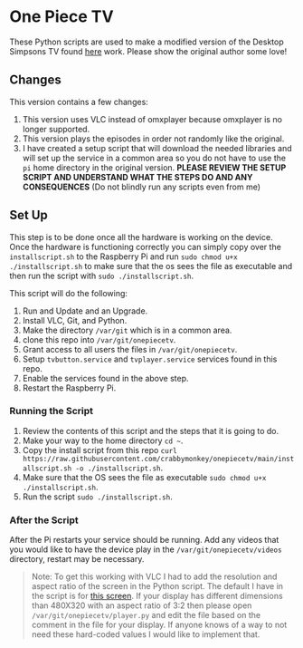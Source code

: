 # One Piece TV
These Python scripts are used to make a modified version of the Desktop Simpsons TV found [here](https://withrow.io/simpsons-tv-build-guide) work. Please show the original author some love!

## Changes
This version contains a few changes:
1. This version uses VLC instead of omxplayer because omxplayer is no longer supported.
2. This version plays the episodes in order not randomly like the original.
3. I have created a setup script that will download the needed libraries and will set up the service in a common area so you do not have to use the `pi` home directory in the original version. **PLEASE REVIEW THE SETUP SCRIPT AND UNDERSTAND WHAT THE STEPS DO AND ANY CONSEQUENCES** (Do not blindly run any scripts even from me)

## Set Up
This step is to be done once all the hardware is working on the device. Once the hardware is functioning correctly you can simply copy over the `installscript.sh` to the Raspberry Pi and run `sudo chmod u+x ./installscript.sh` to make sure that the os sees the file as executable and then run the script with `sudo ./installscript.sh`. 

This script will do the following:
1. Run and Update and an Upgrade.
2. Install VLC, Git, and Python.
3. Make the directory `/var/git` which is in a common area.
4. clone this repo into `/var/git/onepiecetv`.
5. Grant access to all users the files in `/var/git/onepiecetv`.
6. Setup `tvbutton.service` and `tvplayer.service` services found in this repo.
7. Enable the services found in the above step.
8. Restart the Raspberry Pi.

### Running the Script

1. Review the contents of this script and the steps that it is going to do.
2. Make your way to the home directory `cd ~`.
3. Copy the install script from this repo `curl https://raw.githubusercontent.com/crabbymonkey/onepiecetv/main/installscript.sh -o ./installscript.sh`.
4. Make sure that the OS sees the file as executable `sudo chmod u+x ./installscript.sh`.
5. Run the script `sudo ./installscript.sh`.

### After the Script
After the Pi restarts your service should be running. Add any videos that you would like to have the device play in the `/var/git/onepiecetv/videos` directory, restart may be necessary. 
  
> Note: To get this working with VLC I had to add the resolution and aspect ratio of the screen in the Python script. The default I have in the script is for [this screen](https://www.amazon.com/dp/B07H8ZY89H?psc=1&ref=ppx_yo2ov_dt_b_product_details). If your display has different dimensions than 480X320 with an aspect ratio of 3:2 then please open `/var/git/onepiecetv/player.py` and edit the file based on the comment in the file for your display. If anyone knows of a way to not need these hard-coded values I would like to implement that.
